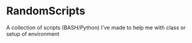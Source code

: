# RandomScripts
A collection of scripts (BASH/Python) I've made to help me with class or setup of environment
